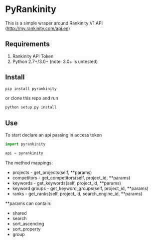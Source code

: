 # PyRankinity
This is a simple wraper around Rankinity V1 API (http://my.rankinity.com/api.en)

## Requirements
1. Rankinity API Token
2. Python 2.7+/3.0+ (note: 3.0+ is untested)

## Install
```python
pip install pyrankinity
```
or clone this repo and run

```python
python setup.py install
```

## Use

To start declare an api passing in access token

```python
import pyrankinity

api = pyrankinity
```

The method mappings:
  - projects - get_projects(self, **params)
  - competitors - get_competitors(self, project_id, **params)
  - keywords - get_keywords(self, project_id, **params)
  - keyword groups - get_keyword_groups(self, project_id, **params)
  - ranks - get_ranks(self, project_id, search_engine_id, **params)

**params can contain:
- shared
- search
- sort_ascending
- sort_property
- group

